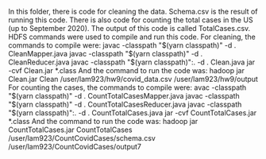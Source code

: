 In this folder, there is code for cleaning the data. Schema.csv is the result of running this code.
There is also code for counting the total cases in the US (up to September 2020). The output
of this code is called TotalCases.csv. HDFS commands were used to compile and run this code.
For cleaning, the commands to compile were:
javac -classpath "$(yarn classpath)" -d . CleanMapper.java
javac -classpath "$(yarn classpath)" -d . CleanReducer.java
javac -classpath "$(yarn classpath)":. -d . Clean.java
jar -cvf Clean.jar *.class 
And the command to run the code was:
hadoop jar Clean.jar Clean /user/lam923/hw9/covid_data.csv /user/lam923/hw9/output 
For counting the cases, the commands to compile were:
avac -classpath "$(yarn classpath)" -d . CountTotalCasesMapper.java
javac -classpath "$(yarn classpath)" -d . CountTotalCasesReducer.java
javac -classpath "$(yarn classpath)":. -d . CountTotalCases.java
jar -cvf CountTotalCases.jar *.class 
And the command to run the code was:
hadoop jar CountTotalCases.jar CountTotalCases /user/lam923/CountCovidCases/schema.csv /user/lam923/CountCovidCases/output7
